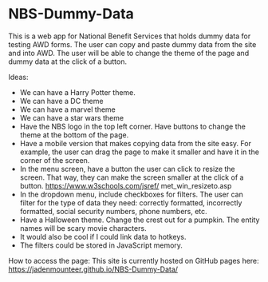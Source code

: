 # NBS-Dummy-Data
This is a web app for National Benefit Services that holds dummy data for testing AWD forms. The user can copy and paste dummy data from the site and into AWD.
The user will be able to change the theme of the page and dummy data at the click of a button.

Ideas:
- We can have a Harry Potter theme.
- We can have a DC theme
- We can have a marvel theme
- We can have a star wars theme
- Have the NBS logo in the top left corner. Have buttons to change the theme at the bottom of the page.
- Have a mobile version that makes copying data from the site easy. For example, the user can drag the page to make it smaller and have it in the corner of the screen.
- In the menu screen, have a button the user can click to resize the screen. That way, they can make the screen smaller at the click of a button. https://www.w3schools.com/jsref/
met_win_resizeto.asp
- In the dropdown menu, include checkboxes for filters. The user can filter for the type of data they need: correctly formatted, incorrectly formatted, social security numbers, phone numbers, etc.
- Have a Halloween theme. Change the crest out for a pumpkin. The entity names will be scary movie characters.
- It would also be cool if I could link data to hotkeys. 
- The filters could be stored in JavaScript memory.

How to access the page:
This site is currently hosted on GitHub pages here: https://jadenmounteer.github.io/NBS-Dummy-Data/
